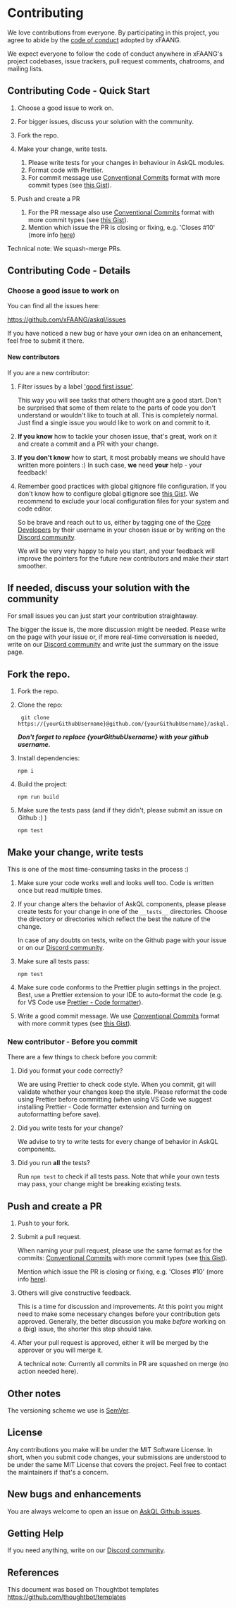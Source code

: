 # Contributing

We love contributions from everyone.
By participating in this project,
you agree to abide by the [code of conduct] adopted by xFAANG.

[code of conduct]: https://github.com/xFAANG/askql/blob/master/CODE_OF_CONDUCT.md

We expect everyone to follow the code of conduct
anywhere in xFAANG's project codebases, issue trackers, pull request comments,
chatrooms, and mailing lists.

## Contributing Code - Quick Start

1.  Choose a good issue to work on.

1.  For bigger issues, discuss your solution with the community.

1.  Fork the repo.

1.  Make your change, write tests.

    1.  Please write tests for your changes in behaviour in AskQL modules.
    2.  Format code with Prettier.
    3.  For commit message use [Conventional Commits](https://www.conventionalcommits.org/) format with more commit types (see [this Gist](https://gist.github.com/joshbuchea/6f47e86d2510bce28f8e7f42ae84c716)).

1.  Push and create a PR
    1.  For the PR message also use [Conventional Commits](https://www.conventionalcommits.org/) format with more commit types (see [this Gist](https://gist.github.com/joshbuchea/6f47e86d2510bce28f8e7f42ae84c716)).
    2.  Mention which issue the PR is closing or fixing, e.g. 'Closes #10' (more info [here](https://help.github.com/en/github/managing-your-work-on-github/linking-a-pull-request-to-an-issue))

Technical note: We squash-merge PRs.

## Contributing Code - Details

### Choose a good issue to work on

You can find all the issues here:

https://github.com/xFAANG/askql/issues

If you have noticed a new bug or have your own idea on an enhancement, feel free to submit it there.

#### New contributors

If you are a new contributor:

1. Filter issues by a label ['good first issue'](https://github.com/xFAANG/askql/issues?q=is%3Aopen+is%3Aissue+label%3A%22good+first+issue%22).

   This way you will see tasks that others thought are a good start. Don't be surprised that some of them relate to the parts of code you don't understand or wouldn't like to touch at all. This is completely normal. Just find a single issue you would like to work on and commit to it.

2. **If you know** how to tackle your chosen issue, that's great, work on it and create a commit and a PR with your change.

3. **If you don't know** how to start, it most probably means we should have written more pointers :) In such case, **we** need **your** help - your feedback!

4. Remember good practices with global gitignore file configuration. If you don't know how to configure global gitignore see [this Gist](https://gist.github.com/subfuzion/db7f57fff2fb6998a16c). We recommend to exclude your local configuration files for your system and code editor.

   So be brave and reach out to us, either by tagging one of the [Core Developers](README.md#core-developers) by their username in your chosen issue or by writing on the [Discord community](https://discord.gg/pYdzypH).

   We will be very very happy to help you start, and your feedback will improve the pointers for the future new contributors and make _their_ start smoother.

## If needed, discuss your solution with the community

For small issues you can just start your contribution straightaway.

The bigger the issue is, the more discussion might be needed. Please write on the page with your issue or, if more real-time conversation is needed, write on our [Discord community](https://discord.gg/pYdzypH) and write just the summary on the issue page.

## Fork the repo.

1.  Fork the repo.

2.  Clone the repo:

         git clone https://{yourGithubUsername}@github.com/{yourGithubUsername}/askql.git

    **_Don't forget to replace {yourGithubUsername} with your github username._**

3.  Install dependencies:

        npm i

4.  Build the project:

        npm run build

5.  Make sure the tests pass (and if they didn't, please submit an issue on Github :) )

        npm test

## Make your change, write tests

This is one of the most time-consuming tasks in the process :)

1.  Make sure your code works well and looks well too. Code is written once but read multiple times.

1.  If your change alters the behavior of AskQL components, please please create tests for your change in one of the `__tests__` directories. Choose the directory or directories which reflect the best the nature of the change.

    In case of any doubts on tests, write on the Github page with your issue or on our [Discord community](https://discord.gg/pYdzypH).

1.  Make sure all tests pass:

        npm test

1.  Make sure code conforms to the Prettier plugin settings in the project. Best, use a Prettier extension to your IDE to auto-format the code (e.g. for VS Code use [Prettier - Code formatter](https://marketplace.visualstudio.com/items?itemName=esbenp.prettier-vscode)).

1.  Write a good commit message. We use [Conventional Commits](https://www.conventionalcommits.org/) format with more commit types (see [this Gist](https://gist.github.com/joshbuchea/6f47e86d2510bce28f8e7f42ae84c716)).

### New contributor - Before you commit

There are a few things to check before you commit:

1. <p>Did you format your code correctly?</p><p>We are using Prettier to check code style. When you commit, git will validate whether your changes keep the style. Please reformat the code using Prettier before committing (when using VS Code we suggest installing Prettier - Code formatter extension and turning on autoformatting before save).</p>

1. <p>Did you write tests for your change?</p>  <p>We advise to try to write tests for every change of behavior in AskQL components.</p>

1. <p>Did you run <b>all</b> the tests?</p>  <p>Run <code>npm test</code> to check if all tests pass. Note that while your own tests may pass, your change might be breaking existing tests.</p>

## Push and create a PR

1.  Push to your fork.

2.  Submit a pull request.

    When naming your pull request, please use the same format as for the commits: [Conventional Commits](https://www.conventionalcommits.org/) with more commit types (see [this Gist](https://gist.github.com/joshbuchea/6f47e86d2510bce28f8e7f42ae84c716)).

    Mention which issue the PR is closing or fixing, e.g. 'Closes #10' (more info [here](https://help.github.com/en/github/managing-your-work-on-github/linking-a-pull-request-to-an-issue)).

3.  Others will give constructive feedback.

    This is a time for discussion and improvements. At this point you might need to make some necessary changes before your contribution gets approved. Generally, the better discussion you make _before_ working on a (big) issue, the shorter this step should take.

4.  After your pull request is approved, either it will be merged by the approver or you will merge it.

    A technical note: Currently all commits in PR are squashed on merge (no action needed here).

## Other notes

The versioning scheme we use is [SemVer](http://semver.org/).

## License

Any contributions you make will be under the MIT Software License.
In short, when you submit code changes, your submissions are understood to be under the same MIT License that covers the project. Feel free to contact the maintainers if that's a concern.

## New bugs and enhancements

You are always welcome to open an issue on [AskQL Github issues](https://github.com/xFAANG/askql/issues).

## Getting Help

If you need anything, write on our [Discord community](https://discord.gg/pYdzypH).

## References

This document was based on Thoughtbot templates
https://github.com/thoughtbot/templates
